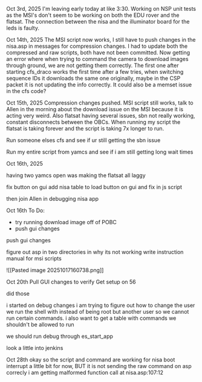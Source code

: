 Oct 3rd, 2025
I'm leaving early today at like 3:30.
Working on NSP unit tests as the MSI's don't seem to be working on both the EDU rover and the flatsat. The connection between the nisa and the illuminator board for the leds is faulty.


Oct 14th, 2025
The MSI script now works, I still have to push changes in the nisa.asp in messages for compression changes. I had to update both the compressed and raw scripts, both have not been committed. Now getting an error where when trying to command the camera to download images through ground, we are not getting them correctly. The first one after starting cfs_draco works the first time after a few tries, when switching sequence IDs it downloads the same one originally, maybe in the CSP packet it is not updating the info correctly. It could also be a memset issue in the cfs code?

Oct 15th, 2025
Compression changes pushed.
MSI script still works, talk to Allen in the morning about the download issue on the MSI because it is acting very weird. Also flatsat having several issues, sbn not really working, constant disconnects between the OBCs. When running my script the flatsat is taking forever and the script is taking 7x longer to run.

Run someone elses cfs and see if ur still getting the sbn issue

Run my entire script from yamcs and see if i am still getting long wait times

Oct 16th, 2025

having two yamcs open was making the flatsat all laggy

fix button on gui
add nisa table to load button on gui and fix in js script

then join Allen in debugging nisa app

Oct 16th
To Do:
- try running download image off of POBC
- push gui changes



push gui changes

figure out asp in two directories in why its not working
write instruction manual for msi scripts



![[Pasted image 20251017160738.png]]




Oct 20th
Pull GUI changes to verify
Get setup on 56

did those

i started on debug changes
i am trying to figure out how to change the user we run the shell with instead of being root but another user so we cannot run certain commands. i also want to get a table with commands we shouldn't be allowed to run

we should run debug through es_start_app




look a little into jenkins




Oct 28th
okay so the script and command are working for nisa boot interrupt a little bit for now, BUT it is not sending the raw command on asp correcly i am getting malformed function call at nisa.asp:107:12